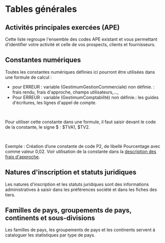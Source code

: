 # Tables générales



## Activités principales exercées (APE)


Cette liste regroupe l'ensemble des codes APE existant et vous permettant d'identifier votre activité et celle de vos prospects, clients et fournisseurs.


## Constantes numériques


Toutes les constantes numériques définies ici pourront être utilisées dans une formule de calcul :


* pour ERREUR : variable (GestimumGestionCommerciale) non définie. : frais rendu, frais d'approche, champs utilisateurs,...,
* Pour ERREUR : variable (GestimumComptabilité) non définie.: les guides d'écritures, les lignes d'appel de compte.


 


Pour utiliser cette constante dans une formule, il faut saisir devant le code de la constante, le signe $ : $TVA1, $TV2.


 


Exemple : Création d’une constante de code P2, de libellé Pourcentage avec comme valeur 0,02. Voir utilisation de la constante dans la [description des frais d'approche](Articles.md).


## Natures d'inscription et statuts juridiques


Les natures d'inscription et les statuts juridiques sont des informations administratives à saisir dans les préférences société et dans les fiches des tiers.


## Familles de pays, groupements de pays, continents et sous-divisions


Les familles de pays, les groupements de pays et les continents servent à cataloguer les statistiques par type de pays.


